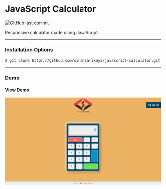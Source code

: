 # JavaScript Calculator

![GitHub last commit](https://img.shields.io/github/last-commit/sinansarikaya/javascript-calculator?style=flat-square)

Responsive calculator made using JavaScript.

<hr />

### Installation Options

```
$ git clone https://github.com/sinansarikaya/javascript-calculator.git
```

<hr />

### Demo

#### [View Demo](https://sinansarikaya.github.io/javascript-calculator/)

![JavaScript Student Data](./img/demo.jpeg)
